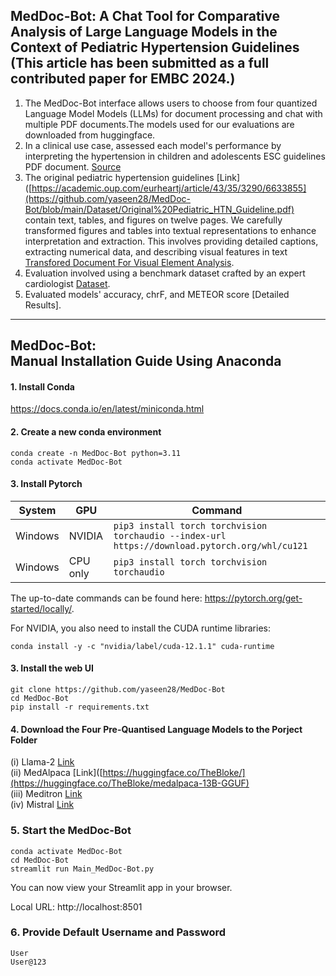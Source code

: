 MedDoc-Bot: A Chat Tool for Comparative Analysis of Large Language Models in the Context of Pediatric Hypertension Guidelines<br/> (This article has been submitted as a full contributed paper for EMBC 2024.)
------------------------------------------------------------------------------
1. The MedDoc-Bot interface allows users to choose from four quantized Language Model Models (LLMs) for document processing and chat with multiple PDF documents.The models used for our evaluations are downloaded from huggingface.
4. In a clinical use case, assessed each model's performance by interpreting the hypertension in children and adolescents ESC guidelines PDF document. [Source](https://academic.oup.com/eurheartj/article/43/35/3290/6633855)<br/>
5. The original pediatric hypertension guidelines [Link]([https://academic.oup.com/eurheartj/article/43/35/3290/6633855](https://github.com/yaseen28/MedDoc-Bot/blob/main/Dataset/Original%20Pediatric_HTN_Guideline.pdf) contain text, tables, and figures on twelve pages. We carefully transformed figures and tables into textual representations to enhance interpretation and extraction. This involves providing detailed captions, extracting numerical data, and describing visual features in text [Transfored Document For Visual Element Analysis](https://github.com/yaseen28/MedDoc-Bot/blob/main/Dataset/Transformed_Pediatric_Guidelines%20.pdf). 
3. Evaluation involved using a benchmark dataset crafted by an expert cardiologist [Dataset](https://github.com/yaseen28/MedDoc-Bot/tree/main/Dataset).
4. Evaluated models' accuracy, chrF, and METEOR score [Detailed Results].
------------------------------------------------------------------------------
MedDoc-Bot:<br/> Manual Installation Guide Using Anaconda
------------------------------------------------------------------------------
#### 1. Install Conda

https://docs.conda.io/en/latest/miniconda.html

#### 2. Create a new conda environment

```
conda create -n MedDoc-Bot python=3.11
conda activate MedDoc-Bot
```
#### 3. Install Pytorch

| System | GPU | Command |
|--------|---------|---------|
| Windows | NVIDIA | `pip3 install torch torchvision torchaudio --index-url https://download.pytorch.org/whl/cu121` |
| Windows | CPU only | `pip3 install torch torchvision torchaudio` |

The up-to-date commands can be found here: https://pytorch.org/get-started/locally/.

For NVIDIA, you also need to install the CUDA runtime libraries:

```
conda install -y -c "nvidia/label/cuda-12.1.1" cuda-runtime
```

#### 3. Install the web UI

```
git clone https://github.com/yaseen28/MedDoc-Bot
cd MedDoc-Bot
pip install -r requirements.txt
```
#### 4. Download the Four Pre-Quantised Language Models to the Porject Folder

   (i) Llama-2 [Link](https://huggingface.co/TheBloke/Llama-2-13B-chat-GGUF)<br/>
   (ii) MedAlpaca [Link]([https://huggingface.co/TheBloke/](https://huggingface.co/TheBloke/medalpaca-13B-GGUF)<br/>
   (iii) Meditron [Link](https://huggingface.co/TheBloke/meditron-7B-GGUF)<br/>
   (iv) Mistral [Link](https://huggingface.co/TheBloke/Mistral-7B-Instruct-v0.2-GGUF)<br/>


### 5. Start the MedDoc-Bot

```
conda activate MedDoc-Bot
cd MedDoc-Bot
streamlit run Main_MedDoc-Bot.py
```
  You can now view your Streamlit app in your browser.

  Local URL: http://localhost:8501

### 6. Provide Default Username and Password
```
User
User@123
```

